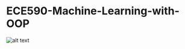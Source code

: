 # ECE590-Machine-Learning-with-OOP
![alt text](https://user-images.githubusercontent.com/77706228/208557475-9e93075f-6c5d-43b7-b194-e50353ecf3f8.png)
